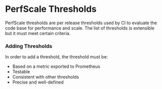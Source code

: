 # PerfScale Thresholds
PerfScale thresholds are per release thresholds used by CI to evaluate the code
base for performance and scale.  The list of thresholds is extensible but it
must meet certain criteria.

### Adding Thresholds
In order to add a threshold, the threshold must be:
  - Based on a metric exported to Prometheus
  - Testable
  - Consistent with other thresholds
  - Precise and well-defined
